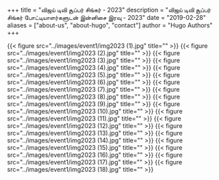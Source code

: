 +++
title = "விஜய் டிவி சூப்பர் சிங்கர் - 2023"
description = "விஜய் டிவி சூப்பர் சிங்கர் போட்டியாளர்களுடன் இன்னிசை இரவு - 2023"
date = "2019-02-28"
aliases = ["about-us", "about-hugo", "contact"]
author = "Hugo Authors"
+++

{{< figure src="../images/event1/img2023 (1).jpg" title="" >}}
{{< figure src="../images/event1/img2023 (2).jpg" title="" >}}
{{< figure src="../images/event1/img2023 (3).jpg" title="" >}}
{{< figure src="../images/event1/img2023 (4).jpg" title="" >}}
{{< figure src="../images/event1/img2023 (5).jpg" title="" >}}
{{< figure src="../images/event1/img2023 (6).jpg" title="" >}}
{{< figure src="../images/event1/img2023 (7).jpg" title="" >}}
{{< figure src="../images/event1/img2023 (8).jpg" title="" >}}
{{< figure src="../images/event1/img2023 (9).jpg" title="" >}}
{{< figure src="../images/event1/img2023 (10).jpg" title="" >}}
{{< figure src="../images/event1/img2023 (11).jpg" title="" >}}
{{< figure src="../images/event1/img2023 (12).jpg" title="" >}}
{{< figure src="../images/event1/img2023 (13).jpg" title="" >}}
{{< figure src="../images/event1/img2023 (14).jpg" title="" >}}
{{< figure src="../images/event1/img2023 (15).jpg" title="" >}}
{{< figure src="../images/event1/img2023 (16).jpg" title="" >}}
{{< figure src="../images/event1/img2023 (17).jpg" title="" >}}
{{< figure src="../images/event1/img2023 (18).jpg" title="" >}}